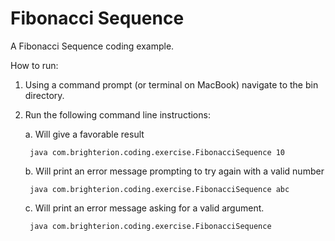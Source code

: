 # Fibonacci Sequence

A Fibonacci Sequence coding example.

How to run:
1. Using a command prompt (or terminal on MacBook) navigate to the bin directory.
2. Run the following command line instructions:

	a. Will give a favorable result
	
		java com.brighterion.coding.exercise.FibonacciSequence 10
		
	b. Will print an error message prompting to try again with a valid number
	
		java com.brighterion.coding.exercise.FibonacciSequence abc
		
	c. Will print an error message asking for a valid argument.
	
		java com.brighterion.coding.exercise.FibonacciSequence 
	